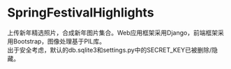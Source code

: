 # SpringFestivalHighlights
上传新年精选照片，合成新年图片集合。Web应用框架采用Django，前端框架采用Bootstrap，图像处理基于PIL库。<br>
出于安全考虑，默认的db.sqlite3和settings.py中的SECRET_KEY已被删除/隐藏。
